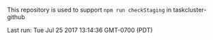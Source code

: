 This repository is used to support `npm run checkStaging` in taskcluster-github

Last run: Tue Jul 25 2017 13:14:36 GMT-0700 (PDT)